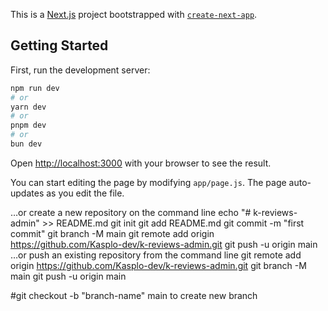 This is a [Next.js](https://nextjs.org/) project bootstrapped with [`create-next-app`](https://github.com/vercel/next.js/tree/canary/packages/create-next-app).




## Getting Started

First, run the development server:

```bash
npm run dev
# or
yarn dev
# or
pnpm dev
# or
bun dev
```

Open [http://localhost:3000](http://localhost:3000) with your browser to see the result.

You can start editing the page by modifying `app/page.js`. The page auto-updates as you edit the file.


…or create a new repository on the command line
echo "# k-reviews-admin" >> README.md
git init
git add README.md
git commit -m "first commit"
git branch -M main
git remote add origin https://github.com/Kasplo-dev/k-reviews-admin.git
git push -u origin main
…or push an existing repository from the command line
git remote add origin https://github.com/Kasplo-dev/k-reviews-admin.git
git branch -M main
git push -u origin main

#git checkout -b "branch-name" main to create new branch